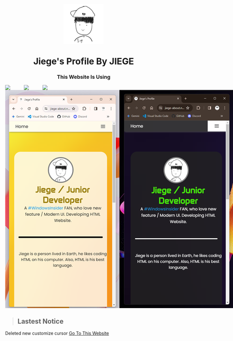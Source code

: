 <p align="center">
  <img width="128" align="center" src="/favicon/android-chrome-512x512.png">
</p>
<h1 align="center">Jiege's Profile By JIEGE</h1>

<h3 align="center">This Website Is Using</h3>
<div align="center">
  <div style="display: flex;">
    <img style="width: 60px;" src="https://cdn.jsdelivr.net/gh/devicons/devicon@latest/icons/html5/html5-original.svg">
    <img style="width: 60px;" src="https://cdn.jsdelivr.net/gh/devicons/devicon@latest/icons/css3/css3-original.svg">
    <img style="width: 60px;" src="https://cdn.jsdelivr.net/gh/devicons/devicon@latest/icons/javascript/javascript-original.svg">
  </div>
</div>

<div align="center">
  <div style="display: flex;">
    <img src="/screenshot/readme-image.png" style="vertical-align: top;" />
    <img src="/screenshot/readme-image-2.png" />
  </div>
</div>

> ## Lastest Notice
Deleted new customize cursor
[Go To This Website](https://jiegeblog.eu.org/)

